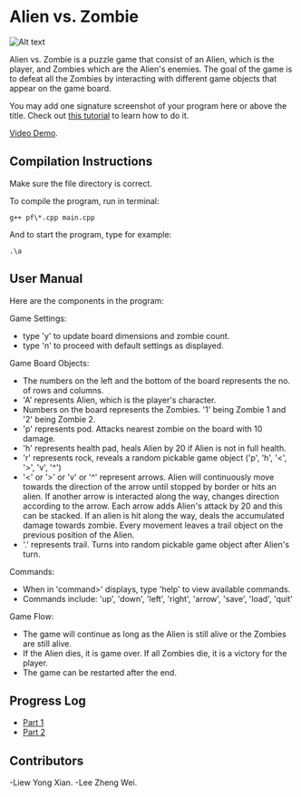 # Alien vs. Zombie

![Alt text](https://cdn.discordapp.com/attachments/952502284741410867/1070331791405224046/alien_vs_zombie.png)

Alien vs. Zombie is a puzzle game that consist of an Alien, which is the player, and Zombies which are the Alien's enemies.
The goal of the game is to defeat all the Zombies by interacting with different game objects that appear on the game board.

You may add one signature screenshot of your program here or above the title. Check out [this tutorial](https://www.digitalocean.com/community/tutorials/markdown-markdown-images) to learn how to do it.

[Video Demo](https://youtu.be/5woTpNdhTVs).

## Compilation Instructions

Make sure the file directory is correct.

To compile the program, run in terminal:

```
g++ pf\*.cpp main.cpp
```

And to start the program, type for example:

```
.\a
```

## User Manual

Here are the components in the program:

Game Settings:

- type 'y' to update board dimensions and zombie count.
- type 'n' to proceed with default settings as displayed.
                
Game Board Objects:

- The numbers on the left and the bottom of the board represents the no. of rows and columns.
- 'A' represents Alien, which is the player's character.
- Numbers on the board represents the Zombies. '1' being Zombie 1 and '2' being Zombie 2.
- 'p' represents pod. Attacks nearest zombie on the board with 10 damage.
- 'h' represents health pad, heals Alien by 20 if Alien is not in full health.
- 'r' represents rock, reveals a random pickable game object ('p', 'h', '<', '>', 'v', '^')
- '<' or '>' or 'v' or '^' represent arrows. Alien will continuously move towards the direction of
the arrow until stopped by border or hits an alien. If another arrow is interacted along the way,
changes direction according to the arrow. Each arrow adds Alien's attack by 20 and this can be
stacked. If an alien is hit along the way, deals the accumulated damage towards zombie. Every
movement leaves a trail object on the previous position of the Alien.
- '.' represents trail. Turns into random pickable game object after Alien's turn.
                     
Commands:

- When in 'command>' displays, type 'help' to view available commands.
- Commands include: 'up', 'down', 'left', 'right', 'arrow', 'save', 'load', 'quit'
        
Game Flow:

- The game will continue as long as the Alien is still alive or the Zombies are still alive.
- If the Alien dies, it is game over. If all Zombies die, it is a victory for the player.
- The game can be restarted after the end.

## Progress Log

- [Part 1](PART1.md)
- [Part 2](PART2.md)

## Contributors

-Liew Yong Xian.
-Lee Zheng Wei.


